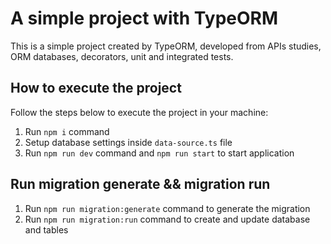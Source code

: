 # A simple project with TypeORM

This is a simple project created by TypeORM, developed from APIs studies, ORM databases, decorators, unit and integrated tests.

## How to execute the project

Follow the steps below to execute the project in your machine:

1. Run `npm i` command
2. Setup database settings inside `data-source.ts` file
3. Run `npm run dev` command and  `npm run start` to start application

## Run migration generate && migration run

1. Run `npm run migration:generate` command to generate the migration
2. Run `npm run migration:run` command to create and update database and tables
